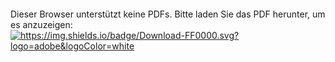 <object data="https://github.com/nguyenmt888/curriculum_vitae/blob/languages/german/minh-tri_nguyen-curriculum_vitae.pdf" type="application/pdf" width="700px" height="700px">
    <embed src="https://github.com/nguyenmt888/curriculum_vitae/blob/languages/german/minh-tri_nguyen-curriculum_vitae.pdf">
        <p>Dieser Browser unterstützt keine PDFs. Bitte laden Sie das PDF herunter, um es anzuzeigen: <br>
            <a href="https://github.com/nguyenmt888/curriculum_vitae/blob/languages/german/minh-tri_nguyen-curriculum_vitae.pdf"         
               alt="https://github.com/nguyenmt888/curriculum_vitae/blob/languages/german/minh-tri_nguyen-curriculum_vitae.pdf">
                <img alt="https://img.shields.io/badge/Download-FF0000.svg?logo=adobe&logoColor=white" 
                    src="https://img.shields.io/badge/Download-FF0000.svg?logo=adobe&logoColor=white">
            </a>
        </p>
    </embed>
</object>

